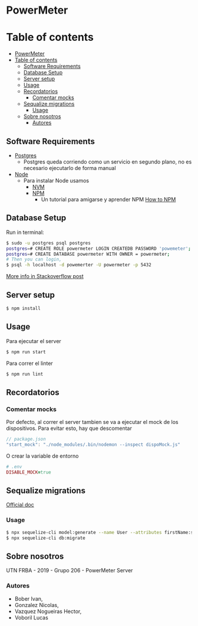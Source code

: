 PowerMeter
==========

# Table of contents
- [PowerMeter](#powermeter)
- [Table of contents](#table-of-contents)
  - [Software Requirements](#software-requirements)
  - [Database Setup](#database-setup)
  - [Server setup](#server-setup)
  - [Usage](#usage)
  - [Recordatorios](#recordatorios)
    - [Comentar mocks](#comentar-mocks)
  - [Sequalize migrations](#sequalize-migrations)
    - [Usage](#usage-1)
  - [Sobre nosotros](#sobre-nosotros)
    - [Autores](#autores)


## Software Requirements

* [Postgres](https://www.digitalocean.com/community/tutorials/how-to-install-and-use-postgresql-on-ubuntu-14-04)
  * Postgres queda corriendo como un servicio en segundo plano, no es necesario ejecutarlo de forma manual
* [Node](https://nodejs.org/en/)
  * Para instalar Node usamos
    * [NVM](https://github.com/nvm-sh/nvm)
    * [NPM](https://www.npmjs.com/)
      * Un tutorial para amigarse y aprender NPM [How to NPM](https://github.com/workshopper/how-to-npm)

## Database Setup

Run in terminal:

```bash
$ sudo -u postgres psql postgres
postgres=# CREATE ROLE powermeter LOGIN CREATEDB PASSWORD 'powemeter';
postgres=# CREATE DATABASE powermeter WITH OWNER = powermeter;
# Then you can login,
$ psql -h localhost -d powemerter -U powermeter -p 5432
```

[More info in Stackoverflow post](https://stackoverflow.com/questions/2172569/how-do-i-login-and-authenticate-to-postgresql-after-a-fresh-install)

## Server setup

```bash
$ npm install
```

## Usage

Para ejecutar el server
```bash
$ npm run start
```

Para correr el linter
```bash
$ npm run lint
```

## Recordatorios
### Comentar mocks
Por defecto, al correr el server tambien se va a ejecutar el mock de los dispositivos.
Para evitar esto, hay que descomentar
```js
// package.json
"start_mock": "./node_modules/.bin/nodemon --inspect dispoMock.js"
```

O crear la variable de entorno

```rb
# .env
DISABLE_MOCK=true
```

## Sequalize migrations
[Official doc](https://sequelize.org/master/manual/migrations.html)
### Usage
```bash
$ npx sequelize-cli model:generate --name User --attributes firstName:string,lastName:string,email:string
$ npx sequelize-cli db:migrate
```

## Sobre nosotros
UTN FRBA - 2019 - Grupo 206 - PowerMeter Server

### Autores
* Bober Ivan,
* Gonzalez Nicolas,
* Vazquez Nogueiras Hector,
* Voboril Lucas

